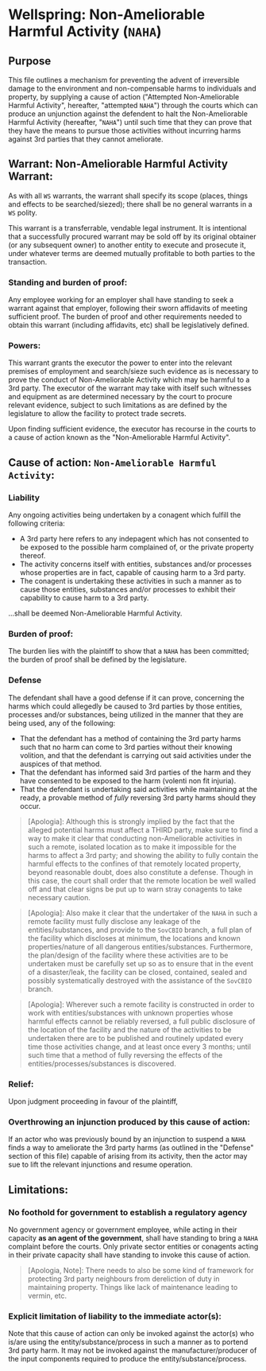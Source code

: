 # Wellspring: Non-Ameliorable Harmful Activity (`NAHA`)

## Purpose

This file outlines a mechanism for preventing the advent of irreversible damage to the environment and non-compensable harms to individuals and property, by supplying a cause of action ("Attempted Non-Ameliorable Harmful Activity", hereafter, "attempted `NAHA`") through the courts which can produce an unjunction against the defendent to halt the Non-Ameliorable Harmful Activity (hereafter, "`NAHA`") until such time that they can prove that they have the means to pursue those activities without incurring harms against 3rd parties that they cannot ameliorate.

## Warrant: Non-Ameliorable Harmful Activity Warrant:

As with all `WS` warrants, the warrant shall specify its scope (places, things and effects to be searched/siezed); there shall be no general warrants in a `WS` polity.

This warrant is a transferrable, vendable legal instrument. It is intentional that a successfully procured warrant may be sold off by its original obtainer (or any subsequent owner) to another entity to execute and prosecute it, under whatever terms are deemed mutually profitable to both parties to the transaction.

### Standing and burden of proof:

Any employee working for an employer shall have standing to seek a warrant against that employer, following their sworn affidavits of meeting sufficient proof.  The burden of proof and other requirements needed to obtain this warrant (including affidavits, etc) shall be legislatively defined.

### Powers:

This warrant grants the executor the power to enter into the relevant premises of employment and search/sieze such evidence as is necessary to prove the conduct of Non-Ameliorable Activity which may be harmful to a 3rd party. The executor of the warrant may take with itself such witnesses and equipment as are determined necessary by the court to procure relevant evidence, subject to such limitations as are defined by the legislature to allow the facility to protect trade secrets.

Upon finding sufficient evidence, the executor has recourse in the courts to a cause of action known as the "Non-Ameliorable Harmful Activity".

## Cause of action: `Non-Ameliorable Harmful Activity`:

### Liability

Any ongoing activities being undertaken by a conagent which fulfill the following criteria:

- A 3rd party here refers to any indepagent which has not consented to be exposed to the possible harm complained of, or the private property thereof.
- The activity concerns itself with entities, substances and/or processes whose properties are in fact, capable of causing harm to a 3rd party.
- The conagent is undertaking these activities in such a manner as to cause those entities, substances and/or processes to exhibit their capability to cause harm to a 3rd party.

...shall be deemed Non-Ameliorable Harmful Activity.

### Burden of proof:

The burden lies with the plaintiff to show that a `NAHA` has been committed; the burden of proof shall be defined by the legislature.

### Defense

The defendant shall have a good defense if it can prove, concerning the harms which could allegedly be caused to 3rd parties by those entities, processes and/or substances, being utilized in the manner that they are being used, any of the following:

- That the defendant has a method of containing the 3rd party harms such that no harm can come to 3rd parties without their knowing volition, and that the defendant is carrying out said activities under the auspices of that method.
- That the defendant has informed said 3rd parties of the harm and they have consented to be exposed to the harm (volenti non fit injuria).
- That the defendant is undertaking said activities while maintaining at the ready, a provable method of *fully* reversing 3rd party harms should they occur.

>[Apologia]: Although this is strongly implied by the fact that the alleged potential harms must affect a THIRD party, make sure to find a way to make it clear that conducting non-Ameliorable activities in such a remote, isolated location as to make it impossible for the harms to affect a 3rd party; and showing the ability to fully contain the harmful effects to the confines of that remotely located property, beyond reasonable doubt, does also constitute a defense. Though in this case, the court shall order that the remote location be well walled off and that clear signs be put up to warn stray conagents to take necessary caution.

>[Apologia]: Also make it clear that the undertaker of the `NAHA` in such a remote facility must fully disclose any leakage of the entities/substances, and provide to the `SovCBIO` branch, a full plan of the facility which discloses at minimum, the locations and known properties/nature of all dangerous entities/substances. Furthermore, the plan/design of the facility where these activities are to be undertaken must be carefully set up so as to ensure that in the event of a disaster/leak, the facility can be closed, contained, sealed and possibly systematically destroyed with the assistance of the `SovCBIO` branch.

>[Apologia]: Wherever such a remote facility is constructed in order to work with entities/substances with unknown properties whose harmful effects cannot be reliably reversed, a full public disclosure of the location of the facility and the nature of the activities to be undertaken there are to be published and routinely updated every time those activities change, and at least once every 3 months; until such time that a method of fully reversing the effects of the entities/processes/substances is discovered.

### Relief:

Upon judgment proceeding in favour of the plaintiff, 

### Overthrowing an injunction produced by this cause of action:

If an actor who was previously bound by an injunction to suspend a `NAHA` finds a way to ameliorate the 3rd party harms (as outlined in the "Defense" section of this file) capable of arising from its activity, then the actor may sue to lift the relevant injunctions and resume operation.

## Limitations:

### No foothold for government to establish a regulatory agency

No government agency or government employee, while acting in their capacity **as an agent of the government**, shall have standing to bring a `NAHA` complaint before the courts. Only private sector entities or conagents acting in their private capacity shall have standing to invoke this cause of action.

> [Apologia, Note]: There needs to also be some kind of framework for protecting 3rd party neighbours from dereliction of duty in maintaining property. Things like lack of maintenance leading to vermin, etc.

### Explicit limitation of liability to the immediate actor(s):

Note that this cause of action can only be invoked against the actor(s) who is/are using the entity/substance/process in such a manner as to portend 3rd party harm. It may not be invoked against the manufacturer/producer of the input components required to produce the entity/substance/process.
